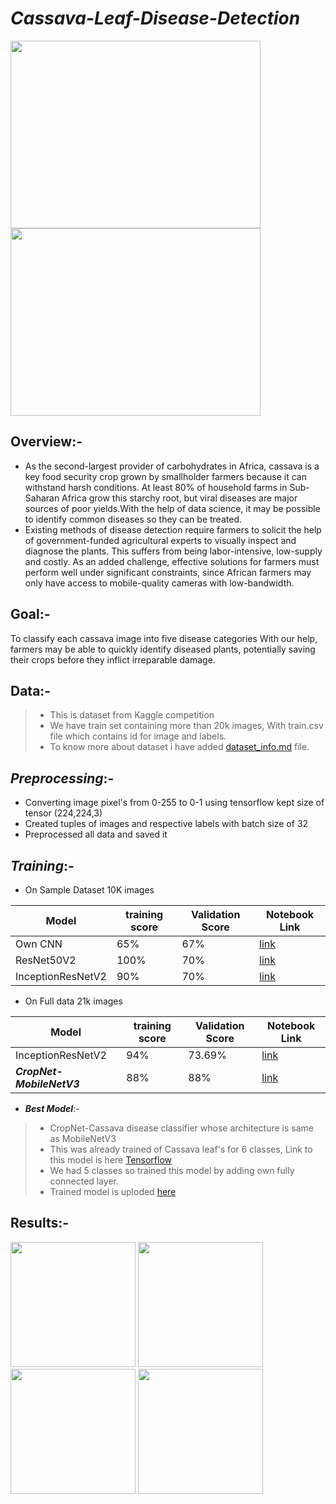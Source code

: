 # ***Cassava-Leaf-Disease-Detection***

<img src="https://user-images.githubusercontent.com/75840165/110804699-6b38d200-82a6-11eb-85fc-dc4e48dfa249.jpg" height=300, width=400 />  <img src="https://user-images.githubusercontent.com/75840165/110804685-68d67800-82a6-11eb-854b-a6c6711a853b.jpg" height=300, width=400 /> 

## Overview:-
* As the second-largest provider of carbohydrates in Africa, cassava is a key food security crop grown by smallholder farmers because it can withstand harsh conditions.
At least 80% of household farms in Sub-Saharan Africa grow this starchy root, but viral diseases are major sources of poor yields.With the help of data science, it 
may be possible to identify common diseases so they can be treated.
* Existing methods of disease detection require farmers to solicit the help of government-funded agricultural experts to visually inspect and diagnose the plants. This 
suffers from being labor-intensive, low-supply and costly. As an added challenge, effective solutions for farmers must perform well under significant constraints, since
African farmers may only have access to mobile-quality cameras with low-bandwidth.

## Goal:- 
To classify each cassava image into five disease categories  With our help, farmers may be able to quickly 
identify diseased plants, potentially saving their crops before they inflict irreparable damage.

## Data:- 
>* This is dataset from Kaggle competition 
>* We have train set containing  more than 20k images, With train.csv file which contains id for image and labels.
>* To know more about dataset i have added [dataset_info.md](https://github.com/AdiShirsath/Cassava-Leaf-Disease-Detection/blob/main/Dataset_info.md) file.

## ***Preprocessing***:-
* Converting image pixel's from 0-255 to 0-1 using tensorflow kept size of tensor (224,224,3) 
* Created tuples of images and respective labels with batch size of 32
* Preprocessed all data and saved it

## ***Training***:-
* On Sample Dataset 10K images

| Model   |training score|Validation Score| Notebook Link |   
|---------|--------------|----------------|---------------|   
| Own CNN |  65%         |    67%         |    [link](https://github.com/AdiShirsath/Cassava-Leaf-Disease-Detection/blob/main/Approch_1/Building_Own_CNN.ipynb)|   
|ResNet50V2| 100%        |    70%         |    [link](https://github.com/AdiShirsath/Cassava-Leaf-Disease-Detection/blob/main/Approch_1/ResNet.ipynb)          |   
|InceptionResNetV2| 90%  |    70%         |    [link](https://github.com/AdiShirsath/Cassava-Leaf-Disease-Detection/blob/main/Approch_1/InceptionResNet.ipynb) |   

* On Full data 21k images

| Model   |training score|Validation Score| Notebook Link |   
|---------|--------------|----------------|---------------|   
|InceptionResNetV2|  94% |    73.69%      |    [link](https://github.com/AdiShirsath/Cassava-Leaf-Disease-Detection/blob/main/Approch_1/InceptionResNetV2.ipynb)|   
|***CropNet-MobileNetV3***|88% |88% |[link](https://github.com/AdiShirsath/Cassava-Leaf-Disease-Detection/blob/main/Approch_1/Final_Model_CropNet_MobieNetV3ipynb%20(1).ipynb)|   

* ***Best Model***:-
>* CropNet-Cassava disease classifier whose architecture is same as MobileNetV3 
>* This was already trained of Cassava leaf's for 6 classes, Link to this model is here [Tensorflow](https://www.tensorflow.org/hub/tutorials/cropnet_cassava#:~:text=This%20notebook%20shows%20how%20to,disease%2C%20healthy%2C%20or%20unknown.)
>* We had 5 classes so trained this model by adding own fully connected layer.
>* Trained model is uploded [here]()  

## Results:-
<img src="https://user-images.githubusercontent.com/75840165/111299311-cafff600-8675-11eb-8ae4-83aa2b658dbb.png" height=200, weight=300 />  <img src="https://user-images.githubusercontent.com/75840165/111299323-ce937d00-8675-11eb-9d45-11926101c0e7.png" height=200, weight=300 />
<img src="https://user-images.githubusercontent.com/75840165/111299331-d05d4080-8675-11eb-9b2a-f1f090b34a2d.png" height=200, weight=300 />  <img src="https://user-images.githubusercontent.com/75840165/111299333-d18e6d80-8675-11eb-8d91-af4cb545e5c3.png" height=200, weight=300 />

